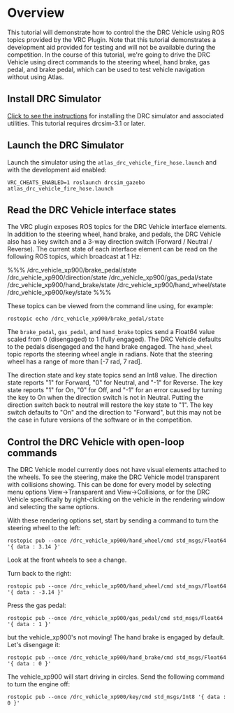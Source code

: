 # Overview

This tutorial will demonstrate how to control the the DRC Vehicle using ROS topics provided by the VRC Plugin. Note that this tutorial demonstrates a development aid provided for testing and will not be available during the competition. In the course of this tutorial, we're going to drive the DRC Vehicle using direct commands to the steering wheel, hand brake, gas pedal, and brake pedal, which can be used to test vehicle navigation without using Atlas.

## Install DRC Simulator

[Click to see the instructions](/tutorials/?tut=drcsim_install&cat=drcsim) for installing the DRC simulator and associated utilities. This tutorial requires drcsim-3.1 or later.

## Launch the DRC Simulator

Launch the simulator using the `atlas_drc_vehicle_fire_hose.launch` and with the development aid enabled:

    VRC_CHEATS_ENABLED=1 roslaunch drcsim_gazebo atlas_drc_vehicle_fire_hose.launch

## Read the DRC Vehicle interface states

The VRC plugin exposes ROS topics for the DRC Vehicle interface elements. In addition to the steering wheel, hand brake, and pedals, the DRC Vehicle also has a key switch and a 3-way direction switch (Forward / Neutral / Reverse). The current state of each interface element can be read on the following ROS topics, which broadcast at 1 Hz:

%%%
    /drc_vehicle_xp900/brake_pedal/state
    /drc_vehicle_xp900/direction/state
    /drc_vehicle_xp900/gas_pedal/state
    /drc_vehicle_xp900/hand_brake/state
    /drc_vehicle_xp900/hand_wheel/state
    /drc_vehicle_xp900/key/state
%%%

These topics can be viewed from the command line using, for example:

    rostopic echo /drc_vehicle_xp900/brake_pedal/state


The `brake_pedal`, `gas_pedal`, and `hand_brake` topics send a Float64 value scaled from 0 (disengaged) to 1 (fully engaged). The DRC Vehicle defaults to the pedals disengaged and the hand brake engaged. The `hand_wheel` topic reports the steering wheel angle in radians. Note that the steering wheel has a range of more than [-7 rad, 7 rad].

The direction state and key state topics send an Int8 value. The direction state reports "1" for Forward, "0" for Neutral, and "-1" for Reverse. The key state reports "1" for On, "0" for Off, and "-1" for an error caused by turning the key to On when the direction switch is not in Neutral. Putting the direction switch back to neutral will restore the key state to "1". The key switch defaults to "On" and the direction to "Forward", but this may not be the case in future versions of the software or in the competition.

## Control the DRC Vehicle with open-loop commands ##

The DRC Vehicle model currently does not have visual elements attached to the wheels. To see the steering, make the DRC Vehicle model transparent with collisions showing. This can be done for every model by selecting menu options View->Transparent and View->Collisions, or for the DRC Vehicle specifically by right-clicking on the vehicle in the rendering window and selecting the same options.

With these rendering options set, start by sending a command to turn the steering wheel to the left:

    rostopic pub --once /drc_vehicle_xp900/hand_wheel/cmd std_msgs/Float64 '{ data : 3.14 }'

Look at the front wheels to see a change.

Turn back to the right:

    rostopic pub --once /drc_vehicle_xp900/hand_wheel/cmd std_msgs/Float64 '{ data : -3.14 }'

Press the gas pedal:

    rostopic pub --once /drc_vehicle_xp900/gas_pedal/cmd std_msgs/Float64 '{ data : 1 }'

but the vehicle_xp900's not moving! The hand brake is engaged by default. Let's disengage it:

    rostopic pub --once /drc_vehicle_xp900/hand_brake/cmd std_msgs/Float64 '{ data : 0 }'

The vehicle_xp900 will start driving in circles. Send the following command to turn the engine off:

    rostopic pub --once /drc_vehicle_xp900/key/cmd std_msgs/Int8 '{ data : 0 }'

